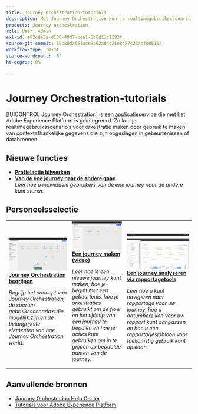 ```yaml
---
title: Journey Orchestration-tutorials
description: Met Journey Orchestration kun je realtimegebruiksscenario’s voor orkestratie maken door gebruik te maken van contextafhankelijke gegevens die zijn opgeslagen in gebeurtenissen of databronnen
products: Journey orchestration
role: User, Admin
exl-id: e82cde5a-d100-49d7-bea1-5b6d11c1193f
source-git-commit: 19c80da551ace9a92ad4c21e8427c23abfd05163
workflow-type: tm+mt
source-wordcount: '0'
ht-degree: 0%

---
```


# Journey Orchestration-tutorials

[!UICONTROL Journey Orchestration] is een applicatieservice die met het Adobe Experience Platform is geïntegreerd. Zo kun je realtimegebruiksscenario’s voor orkestratie maken door gebruik te maken van contextafhankelijke gegevens die zijn opgeslagen in gebeurtenissen of databronnen.

## Nieuwe functies

* **[Profielactie bijwerken](/help/building-a-journey/update-profile-action.md)**
* **[Van de ene journey naar de andere gaan](/help/building-a-journey/jumping-to-another-journey.md)**
   <br>
   *Leer hoe u individuele gebruikers van de ene journey naar de andere kunt sturen.*

## Personeelsselectie

<table>
<tr>
  <td>
    <a href="./understanding-journey-orchestration.md">
      <img alt="Journey Orchestration begrijpen" src="./assets/journey-orchestration-example.png"/>
    </a>
    <div>
      <a href="./understanding-journey-orchestration.md">
    <strong>Journey Orchestration begrijpen</strong>
    </a>
    </div>
    <p>
    <em>Begrijp het concept van Journey Orchestration, de soorten gebruiksscenario’s die mogelijk zijn en de belangrijkste elementen van hoe Journey Orchestration werkt.</em>
    <p>
  </td>
  <td>
    <a href="./building-a-journey/creating-a-journey.md">
        <img alt="Een journey maken (video)" src="./assets/journey34.png"/>
    </a>
    <div>
      <a href="./building-a-journey/creating-a-journey.md">
    <strong>Een journey maken (video)</strong>
    </a>
    </div>
    <p>
    <em>Leer hoe je een nieuwe journey kunt maken, hoe je begint met een gebeurtenis, hoe je orkestraties gebruikt om de flow en het tijdstip van een journey te bepalen en hoe je acties kunt gebruiken om in te grijpen op bepaalde punten van de journey.</em>
    <p>
  </td>
  <td>
   <a href="./analyze-a-journey-via-reporting-tools.md">
      <img alt="Een journey analyseren via rapportagetools" src="./assets/dynamic_report_journey_8.png" />
    </a>
    <div>
      <a href="./analyze-a-journey-via-reporting-tools.md">
    <strong>Een journey analyseren via rapportagetools</strong>
    </a>
    </div>
    <p>
    <em>Leer hoe u kunt navigeren naar rapportage voor uw journey, hoe u datumbereiken voor uw rapport kunt aanpassen en hoe u een rapportagesjabloon voor toekomstig gebruik kunt opslaan. </em>
    <p>
  </td>
</tr>
</table>

## Aanvullende bronnen

* [Journey Orchestration Help Center](https://experienceleague.adobe.com/docs/journeys/using/journey-orchestration-home.html?lang=nl)
* [Tutorials voor Adobe Experience Platform](https://experienceleague.adobe.com/docs/platform-learn/tutorials/overview.html?lang=nl)
